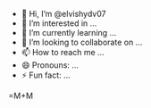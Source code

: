 - 👋 Hi, I’m @elvishydv07
- 👀 I’m interested in ...
- 🌱 I’m currently learning ...
- 💞️ I’m looking to collaborate on ...
- 📫 How to reach me ...
- 😄 Pronouns: ...
- ⚡ Fun fact: ...

<!---
elvishydv07/elvishydv07 is a ✨ special ✨ repository because its `README.md` (this file) appears on your GitHub profile.
You can click the Preview link to take a look at your changes.
--->=M+M
